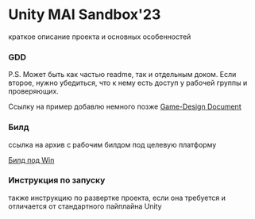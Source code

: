 # Unity MAI Sandbox'23

краткое описание проекта и основных особенностей

### GDD
P.S. Может быть как частью readme, так и отдельным доком. Если второе, нужно убедиться, что к нему есть доступ у рабочей группы и проверяющих. 

Ссылку на пример добавлю немного позже
[Game-Design Document]()

### Билд
ссылка на архив с рабочим билдом под целевую платформу

[Билд под Win](https://drive.google.com/file/d/1oE2ZX5m1h2943UiBjDg-bg7DRsVxSp--/view?usp=sharing)

### Инструкция по запуску
также инструкцию по развертке проекта, если она требуется и отличается от стандартного пайплайна Unity